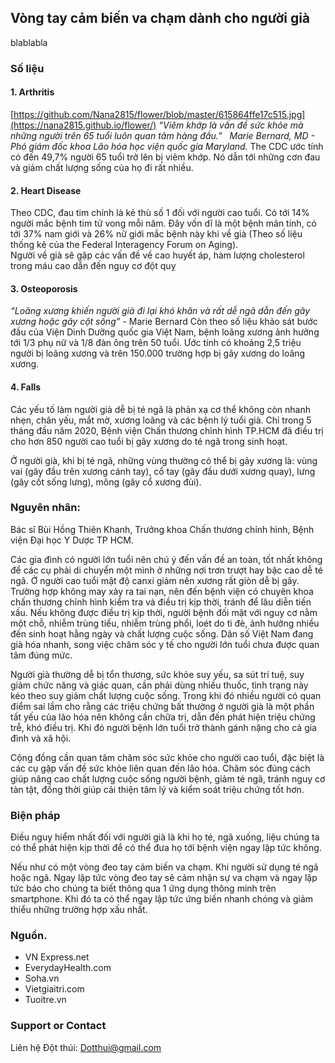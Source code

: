 ## Vòng tay cảm biến va chạm dành cho người già

blablabla

### Số liệu
#### 1. Arthritis
[https://github.com/Nana2815/flower/blob/master/615864ffe17c515.jpg](https://nana2815.github.io/flower/)
*“Viêm khớp là vấn đề sức khỏe mà những người trên 65 tuổi luôn quan tâm hàng đầu.”*
         *Marie Bernard, MD - Phó giám đốc khoa Lão hóa học viện quốc gia Maryland.*
The CDC ước tính có đến 49,7% người 65 tuổi trở lên bị viêm khớp. Nó dẫn tới những cơn đau và giảm chất lượng sống của họ đi rất nhiều.

#### 2. Heart Disease

Theo CDC, đau tim chính là kẻ thù số 1 đối với người cao tuổi. Có tới 14% người mắc bệnh tim tử vong mỗi năm. Đây vốn dĩ là một bệnh mãn tính, có tới 37% nam giới và 26% nữ giới mắc bệnh này khi về già (Theo số liệu thống kê của the Federal Interagency Forum on Aging).  
Người về già sẽ gặp các vấn đề về cao huyết áp, hàm lượng cholesterol trong máu cao dẫn đến nguy cơ đột quỵ

#### 3. Osteoporosis

*“Loãng xương khiến người già đi lại khó khăn và rất dễ ngã dẫn đến gãy xương hoặc gãy cột sống”* - Marie Bernard
Còn theo số liệu khảo sát bước đầu của Viện Dinh Dưỡng quốc gia Việt Nam, bệnh loãng xương ảnh hưởng tới 1/3 phụ nữ và 1/8 đàn ông trên 50 tuổi. Ước tính có khoảng 2,5 triệu người bị loãng xương và trên 150.000 trường hợp bị gãy xương do loãng xương. 

#### 4. Falls
Các yếu tố làm người già dễ bị té ngã là phản xạ cơ thể không còn nhanh nhẹn, chân yếu, mắt mờ, xương loãng và các bệnh lý tuổi già.
Chỉ trong 5 tháng đầu năm 2020, Bệnh viện Chấn thương chỉnh hình TP.HCM đã điều trị cho hơn 850 người cao tuổi bị gãy xương do té ngã trong sinh hoạt.

Ở người già, khi bị té ngã, những vùng thường có thể bị gãy xương là: vùng vai (gãy đầu trên xương cánh tay), cổ tay (gãy đầu dưới xương quay), lưng (gãy cốt sống lưng), mông (gãy cổ xương đùi).

### Nguyên nhân:
Bác sĩ Bùi Hồng Thiên Khanh, Trưởng khoa Chấn thương chỉnh hình, Bệnh viện Đại học Y Dược TP HCM.

Các gia đình có người lớn tuổi nên chú ý đến vấn đề an toàn, tốt nhất không để các cụ phải di chuyển một mình ở những nơi trơn trượt hay bậc cao dễ té ngã. Ở người cao tuổi mật độ canxi giảm nên xương rất giòn dễ bị gãy.  Trường hợp không may xảy ra tai nạn, nên đến bệnh viện có chuyên khoa chấn thương chỉnh hình kiểm tra và điều trị kịp thời, tránh để lâu diễn tiến xấu. Nếu không được điều trị kịp thời, người bệnh đối mặt với nguy cơ nằm một chỗ, nhiễm trùng tiểu, nhiễm trùng phổi, loét do tì đè, ảnh hưởng nhiều đến sinh hoạt hằng ngày và chất lượng cuộc sống. Dân số Việt Nam đang già hóa nhanh, song việc chăm sóc y tế cho người lớn tuổi chưa được quan tâm đúng mức.

Người già thường dễ bị tổn thương, sức khỏe suy yếu, sa sút trí tuệ, suy giảm chức năng và giác quan, cần phải dùng nhiều thuốc, tình trạng này kéo theo suy giảm chất lượng cuộc sống. Trong khi đó nhiều người có quan điểm sai lầm cho rằng các triệu chứng bất thường ở người già là một phần tất yếu của lão hóa nên không cần chữa trị, dẫn đến phát hiện triệu chứng trễ, khó điều trị. Khi đó người bệnh lớn tuổi trở thành gánh nặng cho cả gia đình và xã hội.

Cộng đồng cần quan tâm chăm sóc sức khỏe cho người cao tuổi, đặc biệt là các cụ gặp vấn đề sức khỏe liên quan đến lão hóa. Chăm sóc đúng cách giúp nâng cao chất lượng cuộc sống người bệnh, giảm té ngã, tránh nguy cơ tàn tật, đồng thời giúp cải thiện tâm lý và kiểm soát triệu chứng tốt hơn.

### Biện pháp
Điều nguy hiểm nhất đối với người già là khi họ té, ngã xuống, liệu chúng ta có thể phát hiện kịp thời để có thể đưa họ tới bệnh viện ngay lập tức không.

Nếu như có một vòng đeo tay cảm biến va chạm. Khi người sử dụng té ngã hoặc ngã. Ngay lập tức vòng đeo tay sẽ cảm nhận sự va chạm và ngay lập tức báo cho chúng ta biết thông qua 1 ứng dụng thông minh trên smartphone. Khi đó ta có thể ngay lập tức ứng biến nhanh chóng và giảm thiểu những trường hợp xấu nhất.

### Nguồn.
 - VN Express.net
 - EverydayHealth.com
 - Soha.vn
 - Vietgiaitri.com
 - Tuoitre.vn

### Support or Contact

Liên hệ Đột thúi: Dotthui@gmail.com
